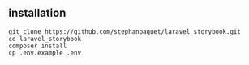 ## installation
```
git clone https://github.com/stephanpaquet/laravel_storybook.git
cd laravel_storybook
composer install
cp .env.example .env
```
